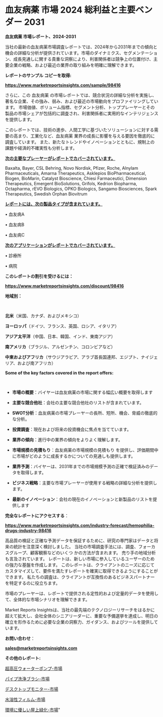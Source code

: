 # 血友病薬 市場 2024 総利益と主要ベンダー 2031

<strong>血友病薬 市場レポート、2024-2031</strong>

当社の最新の血友病薬市場調査レポートでは、2024年から2031年までの傾向と機会の詳細な分析が提供されています。市場のダイナミクス、セグメンテーション、成長見通しに関する貴重な洞察により、利害関係者は競争上の位置付け、主要企業の戦略、および最近の業界の取り組みを明確に理解できます。



<strong>レポートのサンプル コピーを取得:</strong> <a href=https://www.marketreportsinsights.com/sample/98416>

<strong><u>https://www.marketreportsinsights.com/sample/98416</u></strong></a>

さらに、この 血友病薬 の市場レポートでは、競合状況の詳細な分析を実施し、著名な企業、その強み、弱み、および最近の市場動向をプロファイリングしています。 市場価値、ボリューム指標、セグメント分析、トッププレーヤーとその製品の市場シェアが包括的に調査され、利害関係者に実用的なインテリジェンスを提供します。

このレポートでは、技術の進歩、人間工学に基づいたソリューションに対する需要の高まり、工業化など、血友病薬 業界の成長に影響を与える要因を徹底的に調査しています。 また、新たなトレンドやイノベーションとともに、規制上の課題や経済的不確実性も分析します。



<strong><u>次の主要なプレーヤーがレポートでカバーされています。</u></strong>

Baxalta, Bayer, CSL Behring, Novo Nordisk, Pfizer, Roche, Alnylam Pharmaceuticals, Amarna Therapeutics, Asklepios BioPharmaceutical, Biogen, BioMarin, Catalyst Bioscience, Chiesi Farmaceutici, Dimension Therapeutics, Emergent BioSolutions, Grifols, Kedrion Biopharma, Octapharma, rEVO Biologics, OPKO Biologics, Sangamo Biosciences, Spark Therapeutics, Swedish Orphan Biovitrum



<strong><u><b>レポートには、次の製品タイプが含まれています。</b></u></strong>

• 血友病A

• 血友病B

• 血友病C



<strong><u><b>次のアプリケーションがレポートでカバーされています。</b></u></strong>

• 診療所

• 病院



<strong><b>このレポートの割引を受けるには：</b></strong>

<a href=https://www.marketreportsinsights.com/discount/98416>

<strong><u>https://www.marketreportsinsights.com/discount/98416</u></strong></a>



<strong>地域別：</strong>

<strong> </strong>



<strong>北米</strong>（米国、カナダ、およびメキシコ）



<strong>ヨーロッパ</strong>（ドイツ、フランス、英国、ロシア、イタリア）



<strong>アジア太平洋</strong>（中国、日本、韓国、インド、東南アジア）



<strong>南アメリカ</strong>（ブラジル、アルゼンチン、コロンビアなど）



<strong>中東およびアフリカ</strong>（サウジアラビア、アラブ首長国連邦、エジプト、ナイジェリア、および南アフリカ）



<strong>Some of the key factors covered in the report offers:</strong>

<strong> </strong>
<ul>
  <li>

<strong>市場の概要</strong>：バイヤーは血友病薬の市場に関する幅広い概要を取得します</li>
  <li>

<strong>主要な競合他社</strong>：会社の主要な競合他社のリストが含まれています。</li>
  <li>

<strong>SWOT分析</strong>：血友病薬の市場プレーヤーの長所、短所、機会、脅威の徹底的な分析。</li>
  <li>

<strong>投資調査</strong>：現在および将来の投資機会に焦点を当てています。</li>
  <li>

<strong>業界の傾向</strong>：進行中の業界の傾向をよりよく理解します。</li>
  <li>

<strong>市場規模の見積もり</strong>：血友病薬の市場規模の見積もり を提供し、評価期間中に市場がどのように成長するかについての見通しも提供します。</li>
  <li>

<strong>業界予測</strong>：バイヤーは、2031年までの市場規模予測の正確で検証済みのデータを取得します。</li>
  <li>

<strong>ビジネス戦略</strong>：主要な市場プレーヤーが使用する戦略の詳細な分析を提供します。</li>
  <li>

<strong>最新のイノベーション</strong>：会社の現在のイノベーションと新製品のリストを提供します</li>
</ul>


<strong>完全なレポートにアクセスする</strong>：

<a href=https://www.marketreportsinsights.com/industry-forecast/hemophilia-drugs-industry-98416>

<strong><u>https://www.marketreportsinsights.com/industry-forecast/hemophilia-drugs-industry-98416</u></strong></a>

高品質の検証と正確な予測データを保証するために、研究の専門家はデータと将来の統計を注意深く検討しました。 当社の市場調査手法には、調査、フォーカスグループ、顧客観察などのいくつ かの方法が含まれます。 売り手の地域分析も言及されています。 レポートは、新しい市場に参入しているユーザーのための強力な基盤を作成します。 このレポートは、クライアントのニーズに応じてカスタマイズして、要件を満たすレポートを確実に取得できるようにすることができます。 私たちの調査は、クライアントが互換性のあるビジネスパートナーを特定するのに役立ちます。

市場のプレーヤーは、レポートで提供される定性的および定量的データを使用して、全体的な市場シナリオを理解できます。

Market Reports Insightsは、当社の最先端のテクノロジーリサーチをはるかに超えて拡大し、会社全体のシニアリーダーに、重要な予備選挙を達成し、明日の確立を形作るために必要な企業の洞察力、ガイダンス、およびツールを提供しています。



<strong><b>お問い合わせ</b></strong>：

<a href=mailto:sales@marketreportsinsights.com>

<strong><u>sales@marketreportsinsights.com</u></strong></a>



<strong>その他のレポート:</strong>

<a href=https://www.linkedin.com/pulse/超高圧ウォーターポンプ-市場-2023-推進要因と成長機会-2030-pr-news-hub-8bupf/>超高圧ウォーターポンプ-市場</a>

<a href=https://www.linkedin.com/pulse/パイプ洗浄ブラシ-市場-2030-年までの需要に焦点を当てた-2023-5depf/>パイプ洗浄ブラシ-市場</a>

<a href=https://www.linkedin.com/pulse/デスクトップモニター-市場-2023-総合分析と事業成長戦略-2030-pr-news-hub-11aqf/>デスクトップモニター-市場</a>

<a href=https://www.linkedin.com/pulse/水溶性フィルム-市場-2023-推進要因と成長機会-2030-data-dive-discoveries-24-analysis-lxwzc/>水溶性フィルム-市場</a>

<a href=https://www.linkedin.com/pulse/環境に優しい屋上緑化-市場-2023-新興市場-将来の動向と市場需要-2030-pr-news-hub-bk2hf/>環境に優しい屋上緑化-市場</a>"
